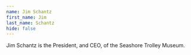```yaml
---
name: Jim Schantz
first_name: Jim
last_name: Schantz
hide: false
---
```


Jim Schantz is the President, and CEO, of the Seashore Trolley Museum.
